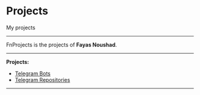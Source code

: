 # Projects

My projects

---

FnProjects is the projects of **Fayas Noushad**.

---

**Projects:**

- [Telegram Bots](https://telegrambots.fayas.me)
- [Telegram Repositories](https://telegramrepositories.fayas.me)

---
